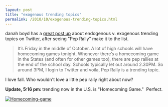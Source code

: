 ```yaml
---
layout: post
title: "exogenous trending topics"
permalink: /2010/10/exogenous-trending-topics.html
---
```


<p>danah boyd has a <a href="http://www.zephoria.org/thoughts/archives/2010/10/08/pep-rally-a-truly-exogenous-trending-topic-on-twitter.html" target="_self">great post up</a> about endogenous v. exogenous trending topics on Twitter, after seeing &quot;Pep Rally&quot; make it to the list.</p>
<blockquote>
<p>It’s Friday in the middle of October.  A lot of high schools will have homecoming games tonight.  Whenever there’s a homecoming game in the States (and often for other games too), there are pep rallies at the end of the school day. Schools typically let out around 2.30PM.  So around 3PM, I login to Twitter and voila, Pep Rally is a trending topic.</p>
</blockquote>
<p>I love fall. Who wouldn&#39;t love a little pep rally right about now?</p>
<p><strong>Update, 5:16 pm: </strong>trending now in the U.S. is &quot;Homecoming Game.&quot; &#0160;Perfect.</p>
<p><a href="http://sippey.typepad.com/.a/6a00d8341c4f5f53ef013488102759970c-pi" style="display: inline;"><img alt="Homecoming-game" class="asset  asset-image at-xid-6a00d8341c4f5f53ef013488102759970c" src="http://sippey.typepad.com/.a/6a00d8341c4f5f53ef013488102759970c-500wi" title="Homecoming-game" /></a> <br /><br /></p>



